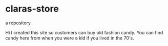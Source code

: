 # claras-store
a repository

Hi I created this site so customers can buy old fashion candy.
You can find candy here from when you were a kid if you lived in the 70's. 
